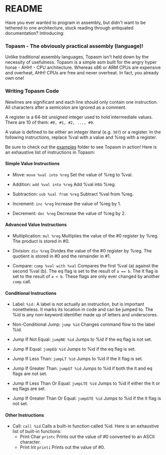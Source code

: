 # README
Have you ever wanted to program in assembly, but didn't want to be tethered to one architecture, stuck reading through antiquated documentation? Introducing:

### Topasm - The obviously practical assembly (language)!
Unlike traditional assembly languages, Topasm isn't held down by the necessity of usefulness.
Topasm is a simple asm built for the angry hyper horse - AHH! - CPU architecture.
Whereas x86 or ARM CPUs are expensive and overheat, AHH! CPUs are free and never overheat.
In fact, you already own one!

### Writing Topasm Code
Newlines are significant and each line should only contain one instruction.
All characters after a semicolon are ignored as a comment.

A register is a 64-bit unsigned integer used to hold intermediate values.
There are 10 of them: `#0, #1, #2, ..., #9`.

A value is defined to be either an integer literal (e.g. `307`) or a register.
In the following instructions, replace %val with a value and %reg with a register.

Be sure to check out the [examples](examples) folder to see Topasm in action!
Here is an exhaustive list of instructions in Topasm:

#### Simple Value Instructions
- Move: `move %val into %reg`
Set the value of %reg to %val.

- Addition: `add %val into %reg`
Add %val into %reg.

- Subtraction: `sub %val from %reg`
Subtract %val from %reg.

- Increment: `inc %reg`
Increase the value of %reg by 1.

- Decrement: `dec %reg`
Decrease the value of %reg by 2.

#### Advanced Value Instructions
- Multiplication: `mul %reg`
Multiplies the value of the #0 register by %reg.
The product is stored in #0.

- Division: `div %reg`
Divides the value of the #0 register by %reg.
The quotient is stored in #0 and the remainder in #1.

- Compare: `comp %val with %val`
Compares the first %val (a) against the second %val (b).
The eq flag is set to the result of `a == b`.
The lt flag is set to the result of `a < b`.
These flags are only ever changed by another `comp` call.

#### Conditional Instructions
- Label: `%id:`
A label is not actually an instruction, but is important nonetheless.
It marks its location in code and can be jumped to.
The %id is any non-keyword identifier made up of letters and underscores.

- Non-Conditional Jump: `jump %id`
Changes command flow to the label %id.

- Jump If Not Equal: `jumpNE %id`
Jumps to %id if the eq flag is not set.

- Jump If Equal: `jumpEQ %id`
Jumps to %id if the eq flag is set.

- Jump If Less Than: `jumpLT %id`
Jumps to %id if the lt flag is set.

- Jump If Greater Than: `jumpGT %id`
Jumps to %id if both the lt and eq flags are not set.

- Jump If Less Than Or Equal: `jumpLTE %id`
Jumps to %id if either the lt or eq flags are set.

- Jump If Greater Than Or Equal: `jumpGTE %id`
Jumps to %id if the lt flag is not set.

#### Other Instructions
- Call: `call %id`
Calls a built-in function called %id.
Here is an exhaustive list of built-in functions:
    - Print Char `printc`
    Prints out the value of #0 converted to an ASCII character.
    - Print Int `printi`
    Prints out the value of #0.
